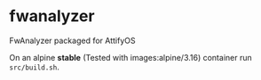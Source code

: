 # fwanalyzer
FwAnalyzer packaged for AttifyOS

On an alpine **stable** (Tested with images:alpine/3.16) container run `src/build.sh`.